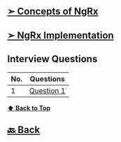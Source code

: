 <h2>
     <a href="https://github.com/sanjay9616/JavaScript/blob/master/JavaScript-Technologies/NgRx/Concepts-of-NgRx.md">➢ Concepts of NgRx</a>
</h2>
<h2>
     <a href="https://github.com/sanjay9616/ngrx">➢ NgRx Implementation</a>
</h2>

### <h2>Interview Questions</h2>

| No. | Questions                 |
| --- | ------------------------- |
| 1   | [Question 1](#Question-1) |

**[⬆ Back to Top](#Interview-Questions)**


<h2><a href="https://github.com/sanjay9616/JavaScript/blob/master/JavaScript-Technologies/README.md"> 🔙 Back</a></h2>
